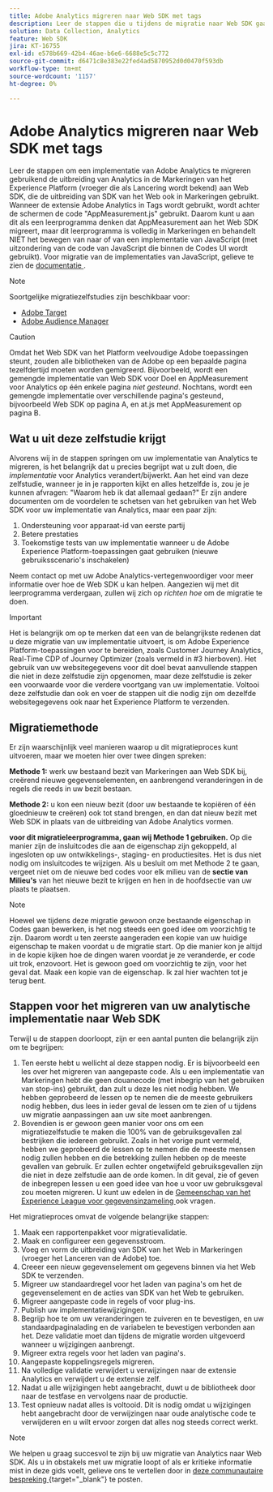```yaml
---
title: Adobe Analytics migreren naar Web SDK met tags
description: Leer de stappen die u tijdens de migratie naar Web SDK gaat nemen, en de beslissingen die onderweg moeten worden genomen.
solution: Data Collection, Analytics
feature: Web SDK
jira: KT-16755
exl-id: e578b669-42b4-46ae-b6e6-6688e5c5c772
source-git-commit: d6471c8e383e22fed4ad5870952d0d0470f593db
workflow-type: tm+mt
source-wordcount: '1157'
ht-degree: 0%

---
```


# Adobe Analytics migreren naar Web SDK met tags

Leer de stappen om een implementatie van Adobe Analytics te migreren gebruikend de uitbreiding van Analytics in de Markeringen van het Experience Platform (vroeger die als Lancering wordt bekend) aan Web SDK, die de uitbreiding van SDK van het Web ook in Markeringen gebruikt. Wanneer de extensie Adobe Analytics in Tags wordt gebruikt, wordt achter de schermen de code &quot;AppMeasurement.js&quot; gebruikt. Daarom kunt u aan dit als een leerprogramma denken dat AppMeasurement aan het Web SDK migreert, maar dit leerprogramma is volledig in Markeringen en behandelt NIET het bewegen van naar of van een implementatie van JavaScript (met uitzondering van de code van JavaScript die binnen de Codes UI wordt gebruikt). Voor migratie van de implementaties van JavaScript, gelieve te zien de [ documentatie ](https://experienceleague.adobe.com/nl/docs/analytics/implementation/aep-edge/web-sdk/appmeasurement-to-web-sdk).

>[!NOTE]
>
>Soortgelijke migratiezelfstudies zijn beschikbaar voor:
>
> * [ Adobe Target ](../tutorial-migrate-target-websdk/introduction.md)
> * [ Adobe Audience Manager ](https://experienceleague.adobe.com/nl/docs/audience-manager/user-guide/migrate-to-web-sdk/appmeasurement-to-web-sdk)

>[!CAUTION]
>
> Omdat het Web SDK van het Platform veelvoudige Adobe toepassingen steunt, zouden alle bibliotheken van de Adobe op een bepaalde pagina tezelfdertijd moeten worden gemigreerd. Bijvoorbeeld, wordt een gemengde implementatie van Web SDK voor Doel en AppMeasurement voor Analytics op één enkele pagina _niet gesteund_. Nochtans, wordt een gemengde implementatie over verschillende pagina&#39;s gesteund, bijvoorbeeld Web SDK op pagina A, en at.js met AppMeasurement op pagina B.

## Wat u uit deze zelfstudie krijgt

Alvorens wij in de stappen springen om uw implementatie van Analytics te migreren, is het belangrijk dat u precies begrijpt wat u zult doen, die _implementatie_ voor Analytics verandert/bijwerkt. Aan het eind van deze zelfstudie, wanneer je in je rapporten kijkt en alles hetzelfde is, zou je je kunnen afvragen: &quot;Waarom heb ik dat allemaal gedaan?&quot; Er zijn andere documenten om de voordelen te schetsen van het gebruiken van het Web SDK voor uw implementatie van Analytics, maar een paar zijn:

1. Ondersteuning voor apparaat-id van eerste partij
1. Betere prestaties
1. Toekomstige tests van uw implementatie wanneer u de Adobe Experience Platform-toepassingen gaat gebruiken (nieuwe gebruiksscenario&#39;s inschakelen)

Neem contact op met uw Adobe Analytics-vertegenwoordiger voor meer informatie over hoe de Web SDK u kan helpen. Aangezien wij met dit leerprogramma verdergaan, zullen wij zich op _richten hoe_ om de migratie te doen.

>[!IMPORTANT]
>
>Het is belangrijk om op te merken dat een van de belangrijkste redenen dat u deze migratie van uw implementatie uitvoert, is om Adobe Experience Platform-toepassingen voor te bereiden, zoals Customer Journey Analytics, Real-Time CDP of Journey Optimizer (zoals vermeld in #3 hierboven). Het gebruik van uw websitegegevens voor dit doel bevat aanvullende stappen die niet in deze zelfstudie zijn opgenomen, maar deze zelfstudie is zeker een voorwaarde voor die verdere voortgang van uw implementatie. Voltooi deze zelfstudie dan ook en voer de stappen uit die nodig zijn om dezelfde websitegegevens ook naar het Experience Platform te verzenden.

## Migratiemethode

Er zijn waarschijnlijk veel manieren waarop u dit migratieproces kunt uitvoeren, maar we moeten hier over twee dingen spreken:

**Methode 1:** werk uw bestaand bezit van Markeringen aan Web SDK bij, creërend nieuwe gegevenselementen, en aanbrengend veranderingen in de regels die reeds in uw bezit bestaan.

**Methode 2:** u kon een nieuw bezit (door uw bestaande te kopiëren of één gloednieuw te creëren) ook tot stand brengen, en dan dat nieuw bezit met Web SDK in plaats van de uitbreiding van Adobe Analytics vormen.

**voor dit migratieleerprogramma, gaan wij Methode 1 gebruiken.** Op die manier zijn de insluitcodes die aan de eigenschap zijn gekoppeld, al ingesloten op uw ontwikkelings-, staging- en productiesites. Het is dus niet nodig om insluitcodes te wijzigen. Als u besluit om met Methode 2 te gaan, vergeet niet om de nieuwe bed codes voor elk milieu van de **sectie van Milieu&#39;s** van het nieuwe bezit te krijgen en hen in de hoofdsectie van uw plaats te plaatsen.

>[!NOTE]
>
>Hoewel we tijdens deze migratie gewoon onze bestaande eigenschap in Codes gaan bewerken, is het nog steeds een goed idee om voorzichtig te zijn. Daarom wordt u ten zeerste aangeraden een kopie van uw huidige eigenschap te maken voordat u de migratie start. Op die manier kon je altijd in de kopie kijken hoe de dingen waren voordat je ze veranderde, er code uit trok, enzovoort.
>Het is gewoon goed om voorzichtig te zijn, voor het geval dat. Maak een kopie van de eigenschap. Ik zal hier wachten tot je terug bent.

## Stappen voor het migreren van uw analytische implementatie naar Web SDK

Terwijl u de stappen doorloopt, zijn er een aantal punten die belangrijk zijn om te begrijpen:

1. Ten eerste hebt u wellicht al deze stappen nodig. Er is bijvoorbeeld een les over het migreren van aangepaste code. Als u een implementatie van Markeringen hebt die geen douanecode (met inbegrip van het gebruiken van stop-ins) gebruikt, dan zult u deze les niet nodig hebben. We hebben geprobeerd de lessen op te nemen die de meeste gebruikers nodig hebben, dus lees in ieder geval de lessen om te zien of u tijdens uw migratie aanpassingen aan uw site moet aanbrengen.
1. Bovendien is er gewoon geen manier voor ons om een migratiezelfstudie te maken die 100% van de gebruiksgevallen zal bestrijken die iedereen gebruikt. Zoals in het vorige punt vermeld, hebben we geprobeerd de lessen op te nemen die de meeste mensen nodig zullen hebben en die betrekking zullen hebben op de meeste gevallen van gebruik. Er zullen echter ongetwijfeld gebruiksgevallen zijn die niet in deze zelfstudie aan de orde komen. In dit geval, zie of geven de inbegrepen lessen u een goed idee van hoe u voor uw gebruiksgeval zou moeten migreren. U kunt uw edelen in de [ Gemeenschap van het Experience League voor gegevensinzameling ](https://experienceleaguecommunities.adobe.com/t5/adobe-experience-platform-data/ct-p/adobe-launch-community) ook vragen.

Het migratieproces omvat de volgende belangrijke stappen:

1. Maak een rapportenpakket voor migratievalidatie.
1. Maak en configureer een gegevensstroom.
1. Voeg en vorm de uitbreiding van SDK van het Web in Markeringen (vroeger het Lanceren van de Adobe) toe.
1. Creeer een nieuw gegevenselement om gegevens binnen via het Web SDK te verzenden.
1. Migreer uw standaardregel voor het laden van pagina&#39;s om het de gegevenselement en de acties van SDK van het Web te gebruiken.
1. Migreer aangepaste code in regels of voor plug-ins.
1. Publish uw implementatiewijzigingen.
1. Begrijp hoe te om uw veranderingen te zuiveren en te bevestigen, en uw standaardpaginalading en de variabelen te bevestigen verbonden aan het. Deze validatie moet dan tijdens de migratie worden uitgevoerd wanneer u wijzigingen aanbrengt.
1. Migreer extra regels voor het laden van pagina&#39;s.
1. Aangepaste koppelingsregels migreren.
1. Na volledige validatie verwijdert u verwijzingen naar de extensie Analytics en verwijdert u de extensie zelf.
1. Nadat u alle wijzigingen hebt aangebracht, duwt u de bibliotheek door naar de testfase en vervolgens naar de productie.
1. Test opnieuw nadat alles is voltooid. Dit is nodig omdat u wijzigingen hebt aangebracht door de verwijzingen naar oude analytische code te verwijderen en u wilt ervoor zorgen dat alles nog steeds correct werkt.

>[!NOTE]
>
>We helpen u graag succesvol te zijn bij uw migratie van Analytics naar Web SDK. Als u in obstakels met uw migratie loopt of als er kritieke informatie mist in deze gids voelt, gelieve ons te vertellen door in [ deze communautaire bespreking ](https://experienceleaguecommunities.adobe.com/t5/adobe-experience-platform-data/tutorial-discussion-migrate-adobe-analytics-to-web-sdk-using/m-p/732308#M604){target="_blank"}  te posten.


